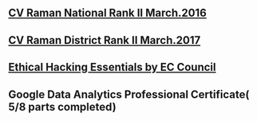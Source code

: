 ## [CV Raman National Rank II March.2016](https://github.com/mnj-gh/Certificates/blob/main/CV%20Raman%20National%20Rank.jpg)  
## [CV Raman District Rank II March.2017](https://github.com/mnj-gh/Certificates/blob/main/CV%20Raman%20District%20Rank.jpg)  
## [Ethical Hacking Essentials by EC Council](https://github.com/mnj-gh/Certificates/blob/main/Ethical%20Hacking%20Essentials.png)  
## Google Data Analytics Professional Certificate( 5/8 parts completed)
